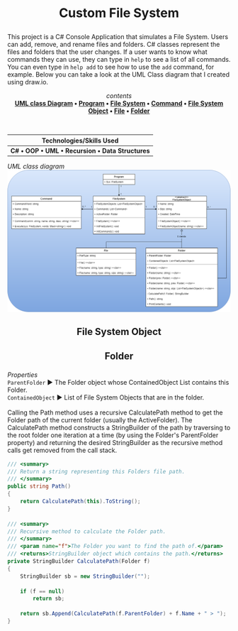 # <p align="center">Custom File System</p>
This project is a C# Console Application that simulates a File System.  Users can add, remove, and rename files and folders.  C# classes represent the files and folders that the user changes.  If a user wants to know what commands they can use, they can type in `help` to see a list of all commands.  You can even type in `help add` to see how to use the `add` command, for example.  Below you can take a look at the UML Class diagram that I created using draw.io.


<div align="center" width="300px">

<span>*contents*</span>
<br>
**[UML class Diagram](#uml-class-diagram) • [Program](#Program) • [File System](#file-system) • [Command](#command) • [File System Object](#fso) • [File](#file) • [Folder](#folder)**

</div>

<br>

<div align="center">

| **<div align="center">Technologies/Skills Used</div>** |
| --- |
| **C# • OOP • UML • Recursion • Data Structures** |

</div>

*UML class diagram*
<img src="./FileSystem/documents/class_diagram.png" name="uml-class-diagram">

## **<p align="center">File System Object</p>**






## **<p align="center" name="folder">Folder</p>**
*Properties*<br>
`ParentFolder` ► The Folder object whose ContainedObject List contains this Folder.<br>
`ContainedObject` ► List of File System Objects that are in the folder.<br><br>
Calling the Path method uses a recursive CalculatePath method to get the Folder path of the current folder (usually the ActiveFolder).  The CalculatePath method constructs a StringBuilder of the path by traversing to the root folder one iteration at a time (by using the Folder's ParentFolder property) and returning the desired StringBuilder as the recursive method calls get removed from the call stack.
```csharp
/// <summary>
/// Return a string representing this Folders file path.
/// </summary>
public string Path()
{
    return CalculatePath(this).ToString();
}

/// <summary>
/// Recursive method to calculate the Folder path.
/// </summary>
/// <param name="f">The Folder you want to find the path of.</param>
/// <returns>StringBuilder object which contains the path.</returns>
private StringBuilder CalculatePath(Folder f)
{
    StringBuilder sb = new StringBuilder("");

    if (f == null)
        return sb;

    return sb.Append(CalculatePath(f.ParentFolder) + f.Name + " > ");
}
```
